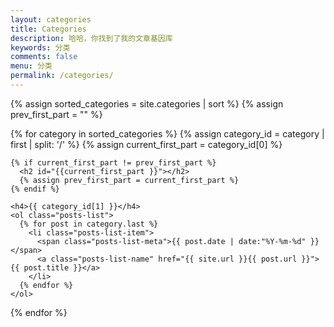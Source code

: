```yaml
---
layout: categories
title: Categories
description: 哈哈，你找到了我的文章基因库
keywords: 分类
comments: false
menu: 分类
permalink: /categories/
---
```


<section class="container posts-content">
  {% assign sorted_categories = site.categories | sort %}
  {% assign prev_first_part = "" %}

  {% for category in sorted_categories %}
    {% assign category_id = category | first | split: '/' %}
    {% assign current_first_part = category_id[0] %}

    {% if current_first_part != prev_first_part %}
      <h2 id="{{current_first_part }}"></h2>
      {% assign prev_first_part = current_first_part %}
    {% endif %}

    <h4>{{ category_id[1] }}</h4>
    <ol class="posts-list">
      {% for post in category.last %}
        <li class="posts-list-item">
          <span class="posts-list-meta">{{ post.date | date:"%Y-%m-%d" }}</span>
          <a class="posts-list-name" href="{{ site.url }}{{ post.url }}">{{ post.title }}</a>
        </li>
      {% endfor %}
    </ol>
  {% endfor %}
</section>

<!-- /section.content -->

